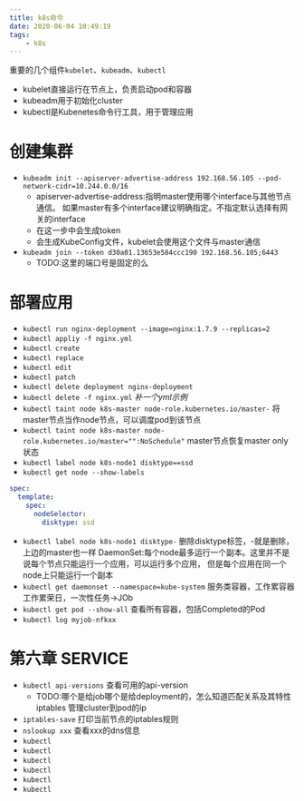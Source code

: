 ```yaml
---
title: k8s命令
date: 2020-06-04 10:49:19
tags: 
    - k8s
---
```


重要的几个组件`kubelet`、`kubeadm`、`kubectl`
- kubelet直接运行在节点上，负责启动pod和容器
- kubeadm用于初始化cluster
- kubectl是Kubenetes命令行工具，用于管理应用

# 创建集群
- `kubeadm init --apiserver-advertise-address 192.168.56.105 --pod-network-cidr=10.244.0.0/16`
    - apiserver-advertise-address:指明master使用哪个interface与其他节点通信。
    如果master有多个interface建议明确指定。不指定默认选择有网关的interface
    - 在这一步中会生成token
    - 会生成KubeConfig文件，kubelet会使用这个文件与master通信
- `kubeadm join --token d30a01.13653e584ccc190 192.168.56.105;6443`
    - TODO:这里的端口号是固定的么

# 部署应用
- `kubectl run nginx-deployment --image=nginx:1.7.9 --replicas=2`
- `kubectl appliy -f nginx.yml`
- `kubectl create`
- `kubectl replace`
- `kubectl edit`
- `kubectl patch`
- `kubectl delete deployment nginx-deployment`
- `kubectl delete -f nginx.yml`
*补一个yml示例*
- `kubectl taint node k8s-master node-role.kubernetes.io/master-`   将master节点当作node节点，可以调度pod到该节点
- `kubectl taint node k8s-master node-role.kubernetes.io/master="":NoSchedule"`   master节点恢复master only状态
- `kubectl label node k8s-node1 disktype==ssd`
- `kubectl get node --show-labels`
```yaml
spec:
  template:
    spec:
      nodeSelector:
        disktype: ssd
```
- `kubectl label node k8s-node1 disktype-`  删除disktype标签，-就是删除，上边的master也一样
DaemonSet:每个node最多运行一个副本。这里并不是说每个节点只能运行一个应用，可以运行多个应用，
但是每个应用在同一个node上只能运行一个副本
- `kubectl get daemonset --namespace=kube-system`
服务类容器，工作累容器
工作累荣日，一次性任务->JOb
- `kubectl get pod --show-all`  查看所有容器，包括Completed的Pod
- `kubectl log myjob-nfkxx`
#  第六章 SERVICE
- `kubectl api-versions`    查看可用的api-version
    - TODO:哪个是给job哪个是给deployment的，怎么知道匹配关系及其特性
iptables 管理cluster到pod的ip
- `iptables-save`   打印当前节点的iptables规则
- `nslookup xxx`    查看xxx的dns信息
- `kubectl `
- `kubectl `
- `kubectl `
- `kubectl `
- `kubectl `
- `kubectl `